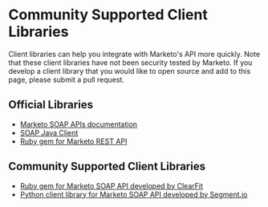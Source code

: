Community Supported Client Libraries
====================================

Client libraries can help you integrate with Marketo's API more quickly. Note that these client libraries have not been security tested by Marketo. If you develop a client library that you would like to open source and add to this page, please submit a pull request.  

## Official Libraries

* [Marketo SOAP APIs documentation](http://developers.marketo.com/documentation/soap/)
* [SOAP Java Client](https://github.com/Marketo/SOAP-API-Java-Client)
* [Ruby gem for Marketo REST API](https://github.com/jalemieux/mkto_rest)

## Community Supported Client Libraries  

* [Ruby gem for Marketo SOAP API developed by ClearFit](https://github.com/ClearFit/marketo-api-ruby)
* [Python client library for Marketo SOAP API developed by Segment.io](https://github.com/segmentio/marketo-python)

